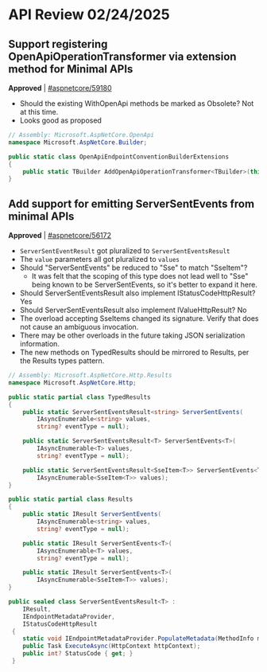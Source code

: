 # API Review 02/24/2025

## Support registering OpenApiOperationTransformer via extension method for Minimal APIs

**Approved** | [#aspnetcore/59180](https://github.com/dotnet/aspnetcore/issues/59180#issuecomment-2679300462)

* Should the existing WithOpenApi methods be marked as Obsolete? Not at this time.
* Looks good as proposed

```csharp
// Assembly: Microsoft.AspNetCore.OpenApi
namespace Microsoft.AspNetCore.Builder;

public static class OpenApiEndpointConventionBuilderExtensions
{
    public static TBuilder AddOpenApiOperationTransformer<TBuilder>(this TBuilder builder, Func<OpenApiOperation, OpenApiOperationTransformerContext, CancellationToken, Task> transformer) where TBuilder : IEndpointConventionBuilder { }
}
```
## Add support for emitting ServerSentEvents from minimal APIs

**Approved** | [#aspnetcore/56172](https://github.com/dotnet/aspnetcore/issues/56172#issuecomment-2679391759)


* `ServerSentEventResult` got pluralized to `ServerSentEventsResult`
* The `value` parameters all got pluralized to `values`
* Should "ServerSentEvents" be reduced to "Sse" to match "SseItem"?
  * It was felt that the scoping of this type does not lead well to "Sse" being known to be ServerSentEvents, so it's better to expand it here.
* Should ServerSentEventsResult also implement IStatusCodeHttpResult?  Yes
* Should ServerSentEventsResult also implement IValueHttpResult? No
* The overload accepting SseItems changed its signature.  Verify that does not cause an ambiguous invocation.
* There may be other overloads in the future taking JSON serialization information.
* The new methods on TypedResults should be mirrored to Results, per the Results types pattern.

```csharp
// Assembly: Microsoft.AspNetCore.Http.Results
namespace Microsoft.AspNetCore.Http;

public static partial class TypedResults 
{
    public static ServerSentEventsResult<string> ServerSentEvents(
        IAsyncEnumerable<string> values, 
        string? eventType = null);

    public static ServerSentEventsResult<T> ServerSentEvents<T>(
        IAsyncEnumerable<T> values, 
        string? eventType = null);

    public static ServerSentEventsResult<SseItem<T>> ServerSentEvents<T>(
        IAsyncEnumerable<SseItem<T>> values);
}

public static partial class Results 
{
    public static IResult ServerSentEvents(
        IAsyncEnumerable<string> values, 
        string? eventType = null);

    public static IResult ServerSentEvents<T>(
        IAsyncEnumerable<T> values, 
        string? eventType = null);

    public static IResult ServerSentEvents<T>(
        IAsyncEnumerable<SseItem<T>> values);
}

public sealed class ServerSentEventsResult<T> :
    IResult,
    IEndpointMetadataProvider,
    IStatusCodeHttpResult
 {
    static void IEndpointMetadataProvider.PopulateMetadata(MethodInfo method, EndpointBuilder builder);
    public Task ExecuteAsync(HttpContext httpContext);
    public int? StatusCode { get; }
 }
```
